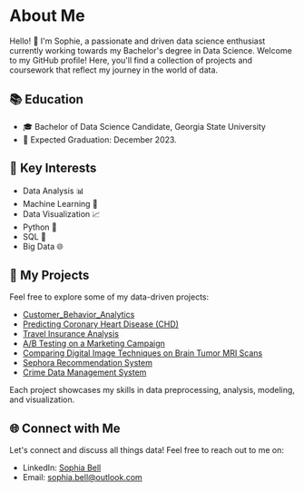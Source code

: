 # About Me

Hello! 👋 I'm Sophie, a passionate and driven data science enthusiast currently working towards my Bachelor's degree in Data Science. Welcome to my GitHub profile! Here, you'll find a collection of projects and coursework that reflect my journey in the world of data.

## 📚 Education

- 🎓 Bachelor of Data Science Candidate, Georgia State University
- 📅 Expected Graduation: December 2023.

## 🌟 Key Interests

- Data Analysis 📊
- Machine Learning 🤖
- Data Visualization 📈
- Python 🐍
- SQL 📜
- Big Data 🌐

## 📁 My Projects

Feel free to explore some of my data-driven projects:

- [Customer_Behavior_Analytics](https://github.com/Sophie-Bell/Customer_Behavior_Analytics/tree/main)
- [Predicting Coronary Heart Disease (CHD)](https://github.com/Sophie-Bell/Predicting-CHD/tree/main)
- [Travel Insurance Analysis](https://github.com/Sophie-Bell/Travel_Insurance_Analysis/tree/main)
- [A/B Testing on a Marketing Campaign](https://github.com/Sophie-Bell/A-B-Testing)
- [Comparing Digital Image Techniques on Brain Tumor MRI Scans](https://github.com/Sophie-Bell/Restaurant-Recommendation-)
- [Sephora Recommendation System](https://github.com/Sophie-Bell/Sentiment-Analysis-on-Sephora-Reviews)
- [Crime Data Management System](https://github.com/sophie210286/DBMS_Project)

Each project showcases my skills in data preprocessing, analysis, modeling, and visualization.

## 🌐 Connect with Me 

Let's connect and discuss all things data! Feel free to reach out to me on:

- LinkedIn: [Sophia Bell](https://www.linkedin.com/in/sophie-bell52/)
- Email: sophia.bell@outlook.com
